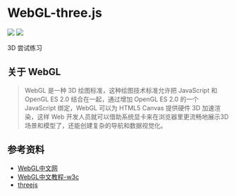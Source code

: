 # WebGL-three.js

![](https://img.shields.io/badge/language-javascript-red.svg)
![](https://img.shields.io/badge/license-MIT-blue.svg)

3D 尝试练习

## 关于 **WebGL**

> WebGL 是一种 3D 绘图标准，这种绘图技术标准允许把 JavaScript 和 OpenGL ES 2.0 结合在一起，通过增加 OpenGL ES 2.0 的一个 JavaScript 绑定，WebGL 可以为 HTML5 Canvas 提供硬件 3D 加速渲染，这样 Web 开发人员就可以借助系统显卡来在浏览器里更流畅地展示3D场景和模型了，还能创建复杂的导航和数据视觉化。

## 参考资料

* [WebGL中文网](http://www.hewebgl.com/article/articledir/1)
* [WebGL中文教程-w3c](https://www.w3cschool.cn/webgl/vjxu1jt0.html)
* [threejs](https://threejs.org/)

